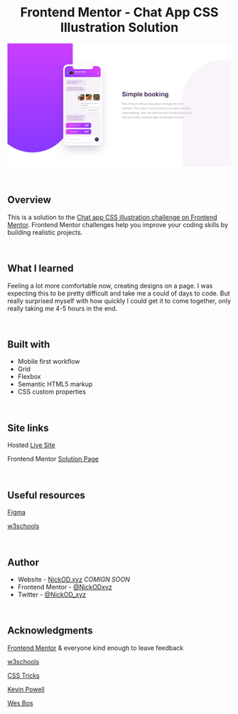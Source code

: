 <h1 align="center">Frontend Mentor - Chat App CSS Illustration Solution</h1>

![Preview](https://github.com/NickODxyz/FM-chat-app-css-illustration-master/blob/main/Preview.JPG)

<br>

## Overview

This is a solution to the [Chat app CSS illustration challenge on Frontend Mentor](https://www.frontendmentor.io/challenges/chat-app-css-illustration-O5auMkFqY). Frontend Mentor challenges help you improve your coding skills by building realistic projects.

<br>

## What I learned

Feeling a lot more comfortable now, creating designs on a page. I was expecting this to be pretty difficult and take me a could of days to code. But really surprised myself with how quickly I could get it to come together, only really taking me 4-5 hours in the end.

<br>

## Built with

- Mobile first workflow
- Grid
- Flexbox
- Semantic HTML5 markup
- CSS custom properties

<br>

## Site links

Hosted [Live Site](https://nickodxyz.github.io/FM-chat-app-css-illustration-master/)

Frontend Mentor [Solution Page]()

<br>

## Useful resources

[Figma](https://www.figma.com)

[w3schools](https://www.w3schools.com/)

<br>

## Author

- Website - [NickOD.xyz](http://www.NickOD.xyz) <em>COMIGN SOON</em>
- Frontend Mentor - [@NickODxyz](https://www.frontendmentor.io/profile/NickODxyz)
- Twitter - [@NickOD_xyz](https://twitter.com/NickOD_xyz)

<br>

## Acknowledgments

[Frontend Mentor](https://www.frontendmentor.io/) & everyone kind enough to leave feedback

[w3schools](https://www.w3schools.com/)

[CSS Tricks](https://css-tricks.com/)

[Kevin Powell](https://www.youtube.com/kepowob)

[Wes Bos](https://wesbos.com/)